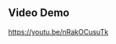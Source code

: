 <h2>Video Demo</h2>
<a href="https://youtu.be/nRakOCusuTk" target="_blank">https://youtu.be/nRakOCusuTk</a>
